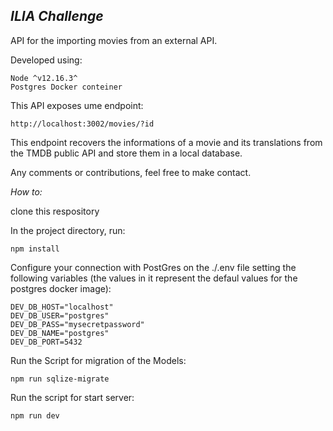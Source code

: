 
***ILIA Challenge***
-----------------------

API for the importing movies from an external API.

Developed using:

    Node ^v12.16.3^
    Postgres Docker conteiner

This API exposes ume endpoint:

    http://localhost:3002/movies/?id

This endpoint recovers the informations of a movie and its translations from the TMDB public API and store them in a local database.

Any comments or contributions, feel free to make contact.

*How to:*

clone this respository

In the project directory, run:

    npm install

Configure your connection with PostGres on the ./.env file setting the following variables (the values in it represent the defaul values for the postgres docker image):

    DEV_DB_HOST="localhost"
    DEV_DB_USER="postgres"
    DEV_DB_PASS="mysecretpassword"
    DEV_DB_NAME="postgres"
    DEV_DB_PORT=5432

Run the Script for migration of the Models:

    npm run sqlize-migrate

Run the script for start server:

    npm run dev

